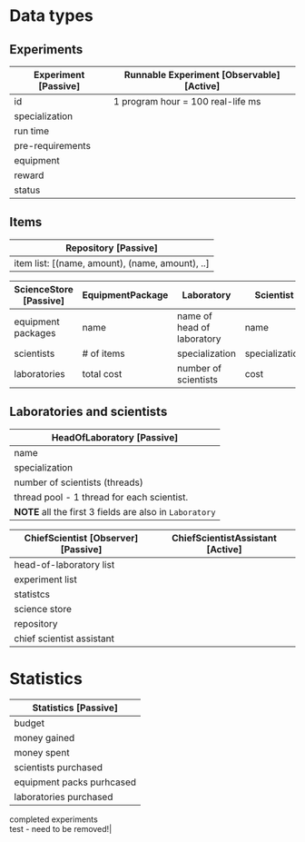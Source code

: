 # Data types

## Experiments

Experiment \[Passive\] | Runnable Experiment \[Observable\] \[Active\] |
---------------------- | --------------------------------------------- |
id                     | 1 program hour = 100 real-life ms             |
specialization         |                                               |
run time               |                                               |
pre-requirements       |                                               |
equipment              |                                               |
reward                 |
status                 |

## Items

Repository \[Passive\]                          |
----------------------                          |
item list: [(name, amount), (name, amount), ..] |


ScienceStore \[Passive\]    | EquipmentPackage | Laboratory                 | Scientist      |
------------------------    | ---------------- | ----------                 | ---------      |
equipment packages          | name             | name of head of laboratory | name           |
scientists                  | # of items       | specialization             | specialization |
laboratories                | total cost       | number of scientists       | cost           |

## Laboratories and scientists

HeadOfLaboratory \[Passive\]                             |
----------------------------                             |
name                                                     |
specialization                                           |
number of scientists (threads)                           |
thread pool - 1 thread for each scientist.               |
**NOTE** all the first 3 fields are also in `Laboratory` |


ChiefScientist \[Observer\] \[Passive\] | ChiefScientistAssistant \[Active\] |
--------------------------------------- | ---------------------------------- |
head-of-laboratory list                 |                                    |
experiment list                         |                                    |
statistcs                               |                                    |
science store                           |                                    |
repository                              |                                    |
chief scientist assistant               |                                    |


# Statistics

Statistics \[Passive\]    |
----------------------    |
budget                    |
money gained              |
money spent               |
scientists purchased      |
equipment packs purhcased |
laboratories purchased    |
completed experiments  
test - need to be removed!|
